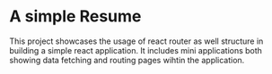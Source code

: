 # A simple Resume

This project showcases the usage of react router as well structure in building a simple react application.
It includes mini applications both showing data fetching and routing pages wihtin the application. 

